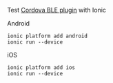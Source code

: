 Test [Cordova BLE plugin](https://github.com/don/cordova-plugin-ble-central) with Ionic

Android

    ionic platform add android
    ionic run --device

iOS

    ionic platform add ios
    ionic run --device
